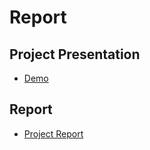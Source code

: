 # Report

## Project Presentation
+ [Demo](https://youtu.be/vSI9bx8m5ec)

## Report
+ [Project Report]()
